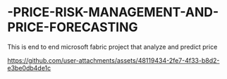 # -PRICE-RISK-MANAGEMENT-AND-PRICE-FORECASTING
This is end to end microsoft fabric project that analyze and predict price  

https://github.com/user-attachments/assets/48119434-2fe7-4f33-b8d2-e3be0db4de1c


